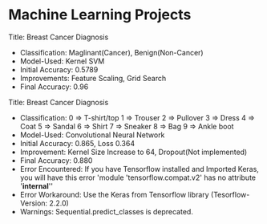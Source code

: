 # Machine Learning Projects
Title: Breast Cancer Diagnosis 
   * Classification: Maglinant(Cancer), Benign(Non-Cancer)  
   * Model-Used: Kernel SVM
   * Initial Accuracy: 0.5789
   * Improvements: Feature Scaling, Grid Search
   * Final Accuracy: 0.96

Title: Breast Cancer Diagnosis 
   * Classification: 0 => T-shirt/top 1 => Trouser 2 => Pullover 3 => Dress 4 => Coat 5 => Sandal 6 => Shirt 7 => Sneaker 8 => Bag 9 => Ankle boot
   * Model-Used: Convolutional Neural Network
   * Initial Accuracy: 0.865, Loss 0.364
   * Improvement: Kernel Size Increase to 64, Dropout(Not implemented)
   * Final Accuracy: 0.880
   * Error Encountered: If you have Tensorflow installed and Imported Keras, you will have this error 'module 'tensorflow.compat.v2' has no attribute '__internal__''
   * Error Workaround: Use the Keras from Tensorflow library (Tesorflow-Version: 2.2.0)
   * Warnings: Sequential.predict_classes is deprecated. 
